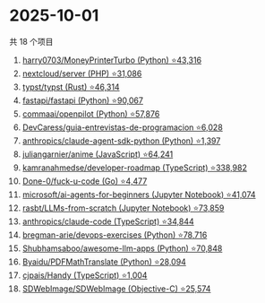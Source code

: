 # 2025-10-01

共 18 个项目

<!-- BEGIN GITHUB -->
<!-- 最后更新时间 2025-10-01 15:09:53 +0800 -->
1. [harry0703/MoneyPrinterTurbo (Python) ⭐43,316](https://github.com/harry0703/MoneyPrinterTurbo)
1. [nextcloud/server (PHP) ⭐31,086](https://github.com/nextcloud/server)
1. [typst/typst (Rust) ⭐46,314](https://github.com/typst/typst)
1. [fastapi/fastapi (Python) ⭐90,067](https://github.com/fastapi/fastapi)
1. [commaai/openpilot (Python) ⭐57,876](https://github.com/commaai/openpilot)
1. [DevCaress/guia-entrevistas-de-programacion ⭐6,028](https://github.com/DevCaress/guia-entrevistas-de-programacion)
1. [anthropics/claude-agent-sdk-python (Python) ⭐1,397](https://github.com/anthropics/claude-agent-sdk-python)
1. [juliangarnier/anime (JavaScript) ⭐64,241](https://github.com/juliangarnier/anime)
1. [kamranahmedse/developer-roadmap (TypeScript) ⭐338,982](https://github.com/kamranahmedse/developer-roadmap)
1. [Done-0/fuck-u-code (Go) ⭐4,477](https://github.com/Done-0/fuck-u-code)
1. [microsoft/ai-agents-for-beginners (Jupyter Notebook) ⭐41,074](https://github.com/microsoft/ai-agents-for-beginners)
1. [rasbt/LLMs-from-scratch (Jupyter Notebook) ⭐73,859](https://github.com/rasbt/LLMs-from-scratch)
1. [anthropics/claude-code (TypeScript) ⭐34,844](https://github.com/anthropics/claude-code)
1. [bregman-arie/devops-exercises (Python) ⭐78,716](https://github.com/bregman-arie/devops-exercises)
1. [Shubhamsaboo/awesome-llm-apps (Python) ⭐70,848](https://github.com/Shubhamsaboo/awesome-llm-apps)
1. [Byaidu/PDFMathTranslate (Python) ⭐28,094](https://github.com/Byaidu/PDFMathTranslate)
1. [cjpais/Handy (TypeScript) ⭐1,004](https://github.com/cjpais/Handy)
1. [SDWebImage/SDWebImage (Objective-C) ⭐25,574](https://github.com/SDWebImage/SDWebImage)
<!-- END GITHUB -->